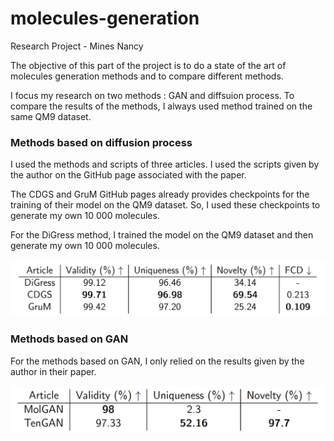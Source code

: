 # molecules-generation
Research Project - Mines Nancy

The objective of this part of the project is to do a state of the art of molecules generation methods and to compare different methods.

I focus my research on two methods : GAN and diffsuion process.
To compare the results of the methods, I always used method trained on the same QM9 dataset.

### Methods based on diffusion process

I used the methods and scripts of three articles. I used the scripts given by the author on the GitHub page associated with the paper.

The CDGS and GruM GitHub pages already provides checkpoints for the training of their model on the QM9 dataset. So, I used these checkpoints to generate  my own 10 000 molecules.

For the DiGress method, I trained the model on the QM9 dataset and then generate my own 10 000 molecules. 

![Texte alternatif](../images/DP-table.png "Titre de l'image")

### Methods based on GAN

For the methods based on GAN, I only relied on the results given by the author in their paper.

![Texte alternatif](../images/GAN-table.png "Titre de l'image")


